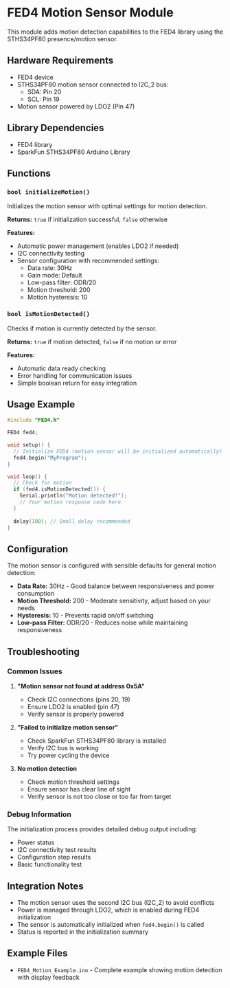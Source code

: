 # FED4 Motion Sensor Module

This module adds motion detection capabilities to the FED4 library using the STHS34PF80 presence/motion sensor.

## Hardware Requirements

- FED4 device
- STHS34PF80 motion sensor connected to I2C_2 bus:
  - SDA: Pin 20
  - SCL: Pin 19
- Motion sensor powered by LDO2 (Pin 47)

## Library Dependencies

- FED4 library
- SparkFun STHS34PF80 Arduino Library

## Functions

### `bool initializeMotion()`

Initializes the motion sensor with optimal settings for motion detection.

**Returns:** `true` if initialization successful, `false` otherwise

**Features:**
- Automatic power management (enables LDO2 if needed)
- I2C connectivity testing
- Sensor configuration with recommended settings:
  - Data rate: 30Hz
  - Gain mode: Default
  - Low-pass filter: ODR/20
  - Motion threshold: 200
  - Motion hysteresis: 10

### `bool isMotionDetected()`

Checks if motion is currently detected by the sensor.

**Returns:** `true` if motion detected, `false` if no motion or error

**Features:**
- Automatic data ready checking
- Error handling for communication issues
- Simple boolean return for easy integration

## Usage Example

```cpp
#include "FED4.h"

FED4 fed4;

void setup() {
  // Initialize FED4 (motion sensor will be initialized automatically)
  fed4.begin("MyProgram");
}

void loop() {
  // Check for motion
  if (fed4.isMotionDetected()) {
    Serial.println("Motion detected!");
    // Your motion response code here
  }
  
  delay(100); // Small delay recommended
}
```

## Configuration

The motion sensor is configured with sensible defaults for general motion detection:

- **Data Rate:** 30Hz - Good balance between responsiveness and power consumption
- **Motion Threshold:** 200 - Moderate sensitivity, adjust based on your needs
- **Hysteresis:** 10 - Prevents rapid on/off switching
- **Low-pass Filter:** ODR/20 - Reduces noise while maintaining responsiveness

## Troubleshooting

### Common Issues

1. **"Motion sensor not found at address 0x5A"**
   - Check I2C connections (pins 20, 19)
   - Ensure LDO2 is enabled (pin 47)
   - Verify sensor is properly powered

2. **"Failed to initialize motion sensor"**
   - Check SparkFun STHS34PF80 library is installed
   - Verify I2C bus is working
   - Try power cycling the device

3. **No motion detection**
   - Check motion threshold settings
   - Ensure sensor has clear line of sight
   - Verify sensor is not too close or too far from target

### Debug Information

The initialization process provides detailed debug output including:
- Power status
- I2C connectivity test results
- Configuration step results
- Basic functionality test

## Integration Notes

- The motion sensor uses the second I2C bus (I2C_2) to avoid conflicts
- Power is managed through LDO2, which is enabled during FED4 initialization
- The sensor is automatically initialized when `fed4.begin()` is called
- Status is reported in the initialization summary

## Example Files

- `FED4_Motion_Example.ino` - Complete example showing motion detection with display feedback 